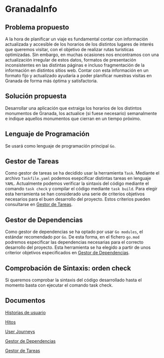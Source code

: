 # GranadaInfo

## Problema propuesto

A la hora de planificar un viaje es fundamental contar con información actualizada y accesible de los horarios de los distintos lugares de interés que queremos visitar, con el objetivo de realizar rutas turísticas optimizadas. Sin embargo, en muchas ocasiones nos encontramos con una actualización irregular de estos datos, formatos de presentación inconsistentes en las distintas páginas e incluso fragmentación de la información en distintos sitios web. Contar con esta información en un formato fijo y actualizado ayudaría a poder planificar nuestras visitas en Granada de forma más óptima y satisfactoria.

## Solución propuesta

Desarrollar una aplicación que extraiga los horarios de los distintos monumentos de Granada, los actualice (si fuese necesario) semanalmente e indique aquellos monumentos que cierran en un tiempo próximo.

## Lenguaje de Programación

Se usará como lenguaje de programación principal `Go`.

## Gestor de Tareas
Como gestor de tareas se ha decidido usar la herramienta `Task`. Mediante el archivo `Taskfile.yaml` podemos esepcificar distintas tareas en lenguaje `YAML`. Actualmente podemos verificar la sintaxis del código mediante el comando `task check` y compilar el código mediante `task build`. Para elegir esta herramienta se han considerado una serie de criterios objetivos necesarios para el buen desarrollo del proyecto. Estos criterios pueden consultarse en [Gestor de Tareas](docs/gestor_tareas.md).

## Gestor de Dependencias
Como gestor de dependencias se ha optado por usar `Go modules`, el estándar recomendado por `Go`. De esta forma, en el fichero `go.mod` podremos especificar las dependencias necesarias para el correcto desarrollo del proyecto. Esta herramienta se ha elegido a partir de unos criterior objetivos especificados en [Gestor de Dependencias](docs/gestor_dependencias.md).

## Comprobación de Sintaxis: orden check

Si queremos comprobar la sintaxis del código desarrollado hasta el momento basta con ejecutar el comando task check.

## Documentos

[Historias de usuario](docs/user-stories.md)

[Hitos](docs/milestones.md)

[User Journeys](docs/user-journeys.md)

[Gestor de Dependencias](docs/gestor_dependencias.md)

[Gestor de Tareas](docs/gestor_tareas.md)